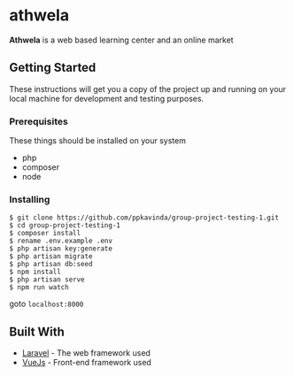 # athwela

**Athwela** is a web based learning center and an online market

## Getting Started

These instructions will get you a copy of the project up and running on your local machine for development and testing purposes.

### Prerequisites
These things should be installed on your system

- php
- composer
- node

### Installing

```
$ git clone https://github.com/ppkavinda/group-project-testing-1.git
$ cd group-project-testing-1
$ composer install
$ rename .env.example .env
$ php artisan key:generate
$ php artisan migrate
$ php artisan db:seed
$ npm install
$ php artisan serve
$ npm run watch
```

goto `localhost:8000`

<!-- ## Deployment -->

 <!-- These are the notes on how to deploy the project on a live system. -->

## Built With

* [Laravel](https://laravel.com/) - The web framework used
* [VueJs](https://vuejs.org/) - Front-end framework used
<!-- * [ROME](https://rometools.github.io/rome/) - Used to generate RSS Feeds -->
